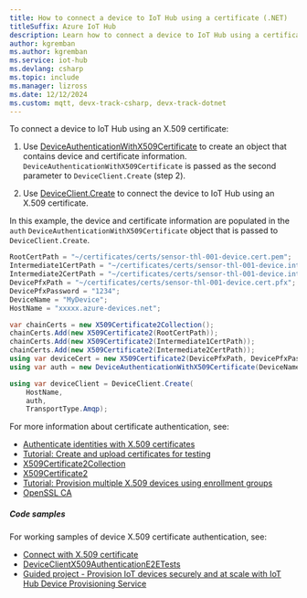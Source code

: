 ```yaml
---
title: How to connect a device to IoT Hub using a certificate (.NET)
titleSuffix: Azure IoT Hub
description: Learn how to connect a device to IoT Hub using a certificate and the Azure IoT Hub SDK for .NET.
author: kgremban
ms.author: kgremban
ms.service: iot-hub
ms.devlang: csharp
ms.topic: include
ms.manager: lizross
ms.date: 12/12/2024
ms.custom: mqtt, devx-track-csharp, devx-track-dotnet
---
```


To connect a device to IoT Hub using an X.509 certificate:

1. Use [DeviceAuthenticationWithX509Certificate](/dotnet/api/microsoft.azure.devices.client.deviceauthenticationwithx509certificate) to create an object that contains device and certificate information. `DeviceAuthenticationWithX509Certificate` is passed as the second parameter to `DeviceClient.Create` (step 2).

1. Use [DeviceClient.Create](/dotnet/api/microsoft.azure.devices.client.deviceclient.create?view=azure-dotnet&#microsoft-azure-devices-client-deviceclient-create(system-string-microsoft-azure-devices-client-iauthenticationmethod-microsoft-azure-devices-client-transporttype)) to connect the device to IoT Hub using an X.509 certificate.

In this example, the device and certificate information are populated in the `auth` `DeviceAuthenticationWithX509Certificate` object that is passed to `DeviceClient.Create`.

```csharp
RootCertPath = "~/certificates/certs/sensor-thl-001-device.cert.pem";
Intermediate1CertPath = "~/certificates/certs/sensor-thl-001-device.intermediate1.cert.pem";
Intermediate2CertPath = "~/certificates/certs/sensor-thl-001-device.intermediate2.cert.pem";
DevicePfxPath = "~/certificates/certs/sensor-thl-001-device.cert.pfx";
DevicePfxPassword = "1234";
DeviceName = "MyDevice";
HostName = "xxxxx.azure-devices.net";

var chainCerts = new X509Certificate2Collection();
chainCerts.Add(new X509Certificate2(RootCertPath));
chainCerts.Add(new X509Certificate2(Intermediate1CertPath));
chainCerts.Add(new X509Certificate2(Intermediate2CertPath));
using var deviceCert = new X509Certificate2(DevicePfxPath, DevicePfxPassword);
using var auth = new DeviceAuthenticationWithX509Certificate(DeviceName, deviceCert, chainCerts);

using var deviceClient = DeviceClient.Create(
    HostName,
    auth,
    TransportType.Amqp);
```

For more information about certificate authentication, see:

* [Authenticate identities with X.509 certificates](/azure/iot-hub/authenticate-authorize-x509)
* [Tutorial: Create and upload certificates for testing](/azure/iot-hub/tutorial-x509-test-certs)
* [X509Certificate2Collection](/dotnet/api/system.security.cryptography.x509certificates.x509certificate2collection)
* [X509Certificate2](/dotnet/api/system.security.cryptography.x509certificates.x509certificate2)
* [Tutorial: Provision multiple X.509 devices using enrollment groups](/azure/iot-dps/tutorial-custom-hsm-enrollment-group-x509?pivots=programming-language-csharp)
* [OpenSSL CA](https://openssl-ca.readthedocs.io/)

##### Code samples

For working samples of device X.509 certificate authentication, see:

* [Connect with X.509 certificate](https://github.com/Azure/azure-iot-sdk-csharp/tree/main/iothub/device/samples/how%20to%20guides/X509DeviceCertWithChainSample)
* [DeviceClientX509AuthenticationE2ETests](https://github.com/Azure/azure-iot-sdk-csharp/blob/main/e2e/test/iothub/DeviceClientX509AuthenticationE2ETests.cs)
* [Guided project - Provision IoT devices securely and at scale with IoT Hub Device Provisioning Service](/training/modules/provision-iot-devices-secure-scale-with-iot-hub-dps/)
